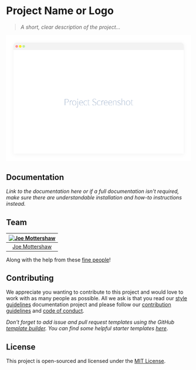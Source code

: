 # Project Name or Logo

> *A short, clear description of the project...*

![Project Screenshot](./screenshot.png)

## Documentation

*Link to the documentation here or if a full documentation isn't required, make sure there are understandable installation and how-to instructions instead.*

## Team

| [![Joe Mottershaw](https://avatars1.githubusercontent.com/u/5093255?s=100)](https://github.com/joemottershaw) |
|:-------------------------------------------------------------------------------------------------------------:|
| [Joe Mottershaw](https://github.com/joemottershaw)                                                            |

Along with the help from these [fine people](https://github.com/cloudeight/template/graphs/contributors)!

## Contributing

We appreciate you wanting to contribute to this project and would love to work with as many people as possible. All we ask is that you read our [style guidelines](https://github.com/cloudeight/style-guidelines) documentation project and please follow our [contribution guidelines](./.github/CONTRIBUTING.md) and [code of conduct](./.github/CODE_OF_CONDUCT.md).

*Don't forget to add issue and pull request templates using the GitHub [template builder](issues/templates/edit). You can find some helpful starter templates [here](./starter)*.

## License

This project is open-sourced and licensed under the [MIT License](./LICENSE).
